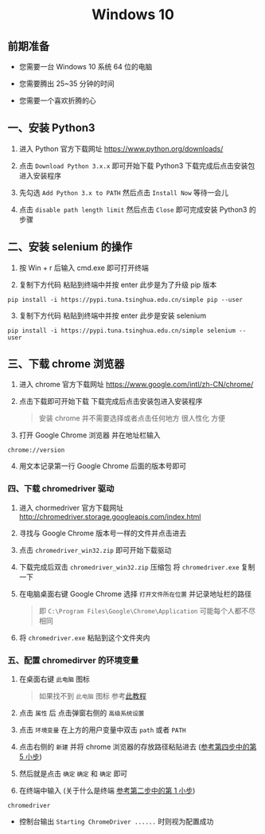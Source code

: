 <h1 align="center">
  Windows 10
  <br>
</h1>

## 前期准备

- 您需要一台 Windows 10 系统 64 位的电脑

- 您需要腾出 25~35 分钟的时间

- 您需要一个喜欢折腾的心

## 一、安装 Python3

1. 进入 Python 官方下载网址 https://www.python.org/downloads/

2. 点击 `Download Python 3.x.x` 即可开始下载 Python3 下载完成后点击安装包进入安装程序

3. 先勾选 `Add Python 3.x to PATH` 然后点击 `Install Now` 等待一会儿

4. 点击 `disable path length limit` 然后点击 `Close` 即可完成安装 Python3 的步骤

## 二、安装 selenium 的操作

1. 按 Win + r 后输入 cmd.exe 即可打开终端

2. 复制下方代码 粘贴到终端中并按 enter 此步是为了升级 pip 版本

```
pip install -i https://pypi.tuna.tsinghua.edu.cn/simple pip --user
```

3. 复制下方代码 粘贴到终端中并按 enter 此步是安装 selenium

```
pip install -i https://pypi.tuna.tsinghua.edu.cn/simple selenium --user
```

## 三、下载 chrome 浏览器

1. 进入 chrome 官方下载网址 https://www.google.com/intl/zh-CN/chrome/

2. 点击下载即可开始下载 下载完成后点击安装包进入安装程序

    > 安装 chrome 并不需要选择或者点击任何地方 很人性化 方便
  
3. 打开 Google Chrome 浏览器 并在地址栏输入

```
chrome://version
```

4. 用文本记录第一行 Google Chrome 后面的版本号即可
  
### 四、下载 chromedriver 驱动

1. 进入 chormedriver 官方下载网址 http://chromedriver.storage.googleapis.com/index.html

2. 寻找与 Google Chrome 版本号一样的文件并点击进去

3. 点击 `chromedriver_win32.zip` 即可开始下载驱动

4. 下载完成后双击 `chromedriver_win32.zip` 压缩包 将 `chromedriver.exe` 复制一下

5. 在电脑桌面右键 Google Chrome 选择 `打开文件所在位置` 并记录地址栏的路径

    > 即 `C:\Program Files\Google\Chrome\Application` 可能每个人都不尽相同
    
6. 将 `chromedriver.exe` 粘贴到这个文件夹内

### 五、配置 chromedirver 的环境变量

1. 在桌面右键 `此电脑` 图标

    > 如果找不到 `此电脑` 图标 参考[此教程](https://jingyan.baidu.com/article/d169e186b05932436611d8ad.html)

2. 点击 `属性` 后 点击弹窗右侧的 `高级系统设置`

3. 点击 `环境变量` 在上方的用户变量中双击 `path` 或者 `PATH`

4. 点击右侧的 `新建` 并将 chrome 浏览器的存放路径粘贴进去 ([参考第四步中的第 5 小步](https://github.com/DaDong99/YiBan/blob/main/Windows.md#%E5%9B%9B%E4%B8%8B%E8%BD%BD-chromedriver-%E9%A9%B1%E5%8A%A8))

5. 然后就是点击 `确定` `确定` 和 `确定` 即可

6. 在终端中输入 (关于什么是终端 [参考第二步中的第 1 小步](https://github.com/DaDong99/YiBan/blob/main/Windows.md#%E4%BA%8C%E5%AE%89%E8%A3%85-selenium-%E7%9A%84%E6%93%8D%E4%BD%9C))

```
chromedriver
```

- 控制台输出 `Starting ChromeDriver ......` 时则视为配置成功
